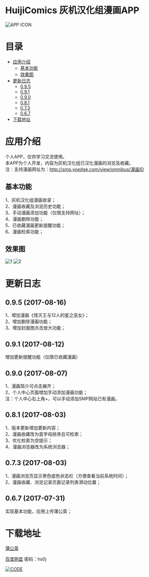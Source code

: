 # HuijiComics 灰机汉化组漫画APP

![APP ICON](https://raw.githubusercontent.com/heyongchen/HuijiComics/master/image/icon.png)

# 目录
- [应用介绍](#应用介绍)
  - [基本功能](#基本功能)
  - [效果图](#效果图)
- [更新日志](#更新日志)
  - [0.9.5](#095-2017-08-16)
  - [0.9.1](#091-2017-08-12)
  - [0.9.0](#090-2017-08-07)
  - [0.8.1](#081-2017-08-03)
  - [0.7.3](#073-2017-08-03)
  - [0.6.7](#067-2017-07-31)
- [下载地址](#下载地址)

# 应用介绍

个人APP，仅供学习交流使用。  
本APP为个人开发，内容为灰机汉化组已汉化漫画的浏览及收藏。  
注：支持漫画网址为：http://smp.yoedge.com/view/omnibus/漫画ID

## 基本功能
1、灰机汉化组漫画收录；  
2、漫画收藏及浏览历史功能；  
3、手动漫画添加功能（仅限支持网址）；  
4、漫画删除功能；  
5、已收藏漫画更新提醒功能；  
6、漫画检索功能；

## 效果图
![1](https://raw.githubusercontent.com/heyongchen/HuijiComics/master/image/2.png)
![2](https://raw.githubusercontent.com/heyongchen/HuijiComics/master/image/3.png)

# 更新日志

## 0.9.5 (2017-08-16)
1、增加漫画《怪灭王与12人的星之巫女》；  
2、增加删除漫画功能；  
3、增加封面图点击放大功能；

## 0.9.1 (2017-08-12)
增加更新提醒功能（仅限已收藏漫画）

## 0.9.0 (2017-08-07)
1、漫画简介可点击展开；  
2、个人中心页面增加手动添加漫画功能；  
注：个人中心右上角+，可以手动添加SMP网站已有漫画。

## 0.8.1 (2017-08-03)
1、版本更新增加更新内容；  
2、漫画收藏改为首字母排序且可检索；  
3、优化检索为空提示；  
4、漫画浏览器改为系统浏览器；

## 0.7.3 (2017-08-03)
1、漫画浏览页显示黑色底色状态栏（方便查看当前系统时间）；  
2、漫画收藏、浏览记录页面记录列表滑动位置；

## 0.6.7 (2017-07-31)
实现基本功能，应用上传蒲公英；

# 下载地址

[蒲公英](https://www.pgyer.com/Y0sz)

[百度网盘](http://pan.baidu.com/s/1gf6ChRd) 密码：hs0j

[![CODE](https://raw.githubusercontent.com/heyongchen/HuijiComics/master/image/Y0sz.png)](https://www.pgyer.com/Y0sz)


